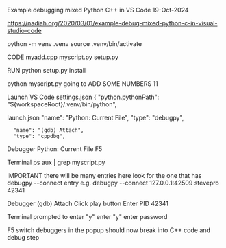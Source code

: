 Example debugging mixed Python C++ in VS Code
19-Oct-2024

https://nadiah.org/2020/03/01/example-debug-mixed-python-c-in-visual-studio-code



python -m venv .venv
source .venv/bin/activate

CODE
myadd.cpp
myscript.py
setup.py

RUN
python setup.py install

python myscript.py
going to ADD SOME NUMBERS
11


Launch VS Code
settings.json
{
  "python.pythonPath": "${workspaceRoot}/.venv/bin/python",


launch.json
      "name": "Python: Current File",
      "type": "debugpy",

      "name": "(gdb) Attach",
      "type": "cppdbg",


Debugger
Python: Current File
F5

Terminal
ps aux | grep myscript.py

IMPORTANT
there will be many entries here
look for the one that has debugpy --connect entry
e.g.
debugpy --connect 127.0.0.1:42509
stevepro   42341

Debugger
(gdb) Attach
Click play button
Enter PID
42341

Terminal
prompted to enter "y"
enter "y"
enter password

F5
switch debuggers in the popup
should now break into C++ code and debug step


